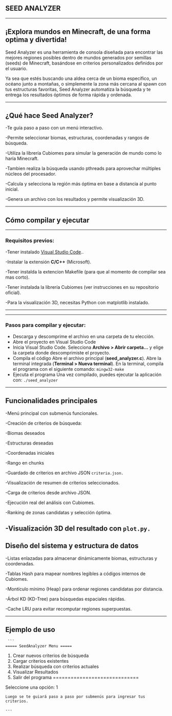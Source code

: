 ## SEED ANALYZER

---
## ¡Explora mundos en Minecraft, de una forma optima y divertida!

Seed Analyzer es una herramienta de consola diseñada para encontrar las mejores regiones posibles dentro de mundos generados por semillas (seeds) de Minecraft, basándose en criterios personalizados definidos por el usuario.

Ya sea que estés buscando una aldea cerca de un bioma específico, un océano junto a montañas, o simplemente la zona más cercana al spawn con tus estructuras favoritas, Seed Analyzer automatiza la búsqueda y te entrega los resultados óptimos de forma rápida y ordenada.

---
## ¿Qué hace Seed Analyzer?

-Te guía paso a paso con un menú interactivo.

-Permite seleccionar biomas, estructuras, coordenadas y rangos de búsqueda.

-Utiliza la librería Cubiomes para simular la generación de mundo como lo haría Minecraft.

-Tambien realiza la búsqueda usando pthreads para aprovechar múltiples núcleos del procesador.

-Calcula y selecciona la región más óptima en base a distancia al punto inicial.

-Genera un archivo con los resultados y permite visualización 3D.

---

##  Cómo compilar y ejecutar

---
### Requisitos previos:

-Tener instalado [Visual Studio Code](https://code.visualstudio.com/)..

-Instalar la extensión **C/C++** (Microsoft).

-Tener instalda la extencion Makefile (para que al momento de compilar sea mas corto).

-Tener instalada la librería Cubiomes (ver instrucciones en su repositorio oficial).

-Para la visualización 3D, necesitas Python con matplotlib instalado.

---

---
### Pasos para compilar y ejecutar:

- Descarga y descomprime el archivo en una carpeta de tu elección.
- Abre el proyecto en Visual Studio Code
- Inicia Visual Studio Code.
    Selecciona **Archivo > Abrir carpeta...** y elige la carpeta donde descomprimiste el proyecto.
- Compila el código
    Abre el archivo principal (**seed_analyzer.c**).
    Abre la terminal integrada (**Terminal > Nueva terminal**).
    En la terminal, compila el programa con el siguiente comando:
        ```
        mingw32-make
        ```
- Ejecuta el programa
    Una vez compilado, puedes ejecutar la aplicación con:
        ```
        ./seed_analyzer
        ```

---
## Funcionalidades principales

 -Menú principal con submenús funcionales.

 -Creación de criterios de búsqueda:

 -Biomas deseados

 -Estructuras deseadas

 -Coordenadas iniciales

 -Rango en chunks

 -Guardado de criterios en archivo JSON 
    ```
    criteria.json.
    ```

 -Visualización de resumen de criterios seleccionados.

 -Carga de criterios desde archivo JSON.

 -Ejecución real del análisis con Cubiomes.

 -Ranking de zonas candidatas y selección óptima.

 -Visualización 3D del resultado con 
    ```
    plot.py.
    ```
---
## Diseño del sistema y estructura de datos

 -Listas enlazadas para almacenar dinámicamente biomas, estructuras y coordenadas.

 -Tablas Hash para mapear nombres legibles a códigos internos de Cubiomes.

 -Montículo mínimo (Heap) para ordenar regiones candidatas por distancia.

 -Árbol KD (KD-Tree) para búsquedas espaciales rápidas.

 -Cache LRU para evitar recomputar regiones superpuestas.

---
## Ejemplo de uso
     ```
    ===== SeedAnalyzer Menu =====
 1. Crear nuevos criterios de búsqueda
 2. Cargar criterios existentes
 3. Realizar búsqueda con criterios actuales
 4. Visualizar Resultados
 5. Salir del programa
 =============================

Seleccione una opción: 1
  ```
Luego se te guiará paso a paso por submenús para ingresar tus criterios.

---

